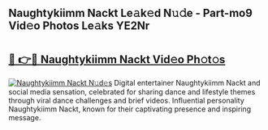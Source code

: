 ## Naughtykiimm Nackt Le𝚊k𝚎d N𝚞𝚍e - Part-mo9 Vid𝚎o Photos Le𝚊ks YE2Nr

# <h2><a href="http://fb4ca15.evod.top/?m=Naughtykiimm+Nackt">🔗 👉🔴 Naughtykiimm Nackt Vid𝚎o Ph𝚘t𝚘s</a></h2>

[![Naughtykiimm Nackt N𝚞d𝚎s](https://i.imgur.com/8V9OHl7.gif)](http://fb4ca15.evod.top/?m=Naughtykiimm+Nackt)
Digital entertainer Naughtykiimm Nackt and social media sensation, celebrated for sharing dance and lifestyle themes through viral dance challenges and brief videos. Influential personality Naughtykiimm Nackt, known for their captivating presence and inspiring message. 
